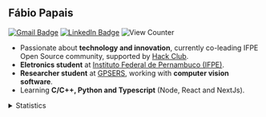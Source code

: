 ## Fábio Papais

[![Gmail Badge](https://img.shields.io/badge/-Gmail-c14438?style=flat-square&logo=Gmail&logoColor=white&link=mailto:fabiopapais@hotmail.com)](mailto:fabiopapais@hotmail.com)
[![LinkedIn Badge](https://img.shields.io/badge/-LinkedIn-2867B2?style=flat-square&labelColor=2867B2&logo=linkedin&logoColor=white&link=https://www.linkedin.com/in/f%C3%A1bio-papais/)](https://www.linkedin.com/in/f%C3%A1bio-papais/)
![View Counter](https://komarev.com/ghpvc/?username=fabiopapais&style=flat-square)

- Passionate about **technology and innovation**, currently co-leading IFPE Open Source community, supported by [Hack Club](https://hackclub.com/).
- **Eletronics student** at [Instituto Federal de Pernambuco (IFPE)](https://www.ifpe.edu.br/). 
- **Researcher student** at [GPSERS](https://github.com/gpsers-dexter), working with **computer vision software**.
- Learning **C/C++, Python and Typescript** (Node, React and NextJs).

<details>
<summary>Statistics</summary>
<br>
    <a>
      <img align="center" src="https://github-readme-stats.vercel.app/api?username=fabiopapais&layout=compact&show_icons=true&title_color=fff&icon_color=79ff97&text_color=9f9f9f&bg_color=151515" />
    </a>
    <br>
    <br>
    <a>
      <img align="center" src="https://github-readme-stats.vercel.app/api/top-langs/?username=fabiopapais&layout=compact&title_color=fff&icon_color=79ff97&text_color=9f9f9f&bg_color=151515" />
    </a>
 </details>
